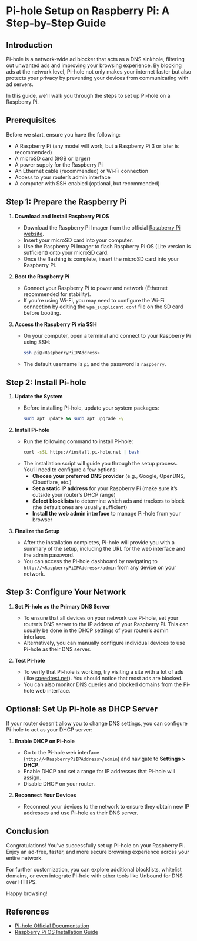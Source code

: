 # Pi-hole Setup on Raspberry Pi: A Step-by-Step Guide

## Introduction

Pi-hole is a network-wide ad blocker that acts as a DNS sinkhole, filtering out unwanted ads and improving your browsing experience. By blocking ads at the network level, Pi-hole not only makes your internet faster but also protects your privacy by preventing your devices from communicating with ad servers.

In this guide, we'll walk you through the steps to set up Pi-hole on a Raspberry Pi.

## Prerequisites

Before we start, ensure you have the following:

- A Raspberry Pi (any model will work, but a Raspberry Pi 3 or later is recommended)
- A microSD card (8GB or larger)
- A power supply for the Raspberry Pi
- An Ethernet cable (recommended) or Wi-Fi connection
- Access to your router’s admin interface
- A computer with SSH enabled (optional, but recommended)

## Step 1: Prepare the Raspberry Pi

1. **Download and Install Raspberry Pi OS**  
   - Download the Raspberry Pi Imager from the official [Raspberry Pi website](https://www.raspberrypi.org/software/).
   - Insert your microSD card into your computer.
   - Use the Raspberry Pi Imager to flash Raspberry Pi OS (Lite version is sufficient) onto your microSD card.
   - Once the flashing is complete, insert the microSD card into your Raspberry Pi.

2. **Boot the Raspberry Pi**  
   - Connect your Raspberry Pi to power and network (Ethernet recommended for stability).
   - If you're using Wi-Fi, you may need to configure the Wi-Fi connection by editing the `wpa_supplicant.conf` file on the SD card before booting.

3. **Access the Raspberry Pi via SSH**  
   - On your computer, open a terminal and connect to your Raspberry Pi using SSH:  
     ```bash
     ssh pi@<RaspberryPiIPAddress>
     ```
   - The default username is `pi` and the password is `raspberry`.

## Step 2: Install Pi-hole

1. **Update the System**  
   - Before installing Pi-hole, update your system packages:
     ```bash
     sudo apt update && sudo apt upgrade -y
     ```

2. **Install Pi-hole**  
   - Run the following command to install Pi-hole:
     ```bash
     curl -sSL https://install.pi-hole.net | bash
     ```
   - The installation script will guide you through the setup process. You’ll need to configure a few options:
     - **Choose your preferred DNS provider** (e.g., Google, OpenDNS, Cloudflare, etc.)
     - **Set a static IP address** for your Raspberry Pi (make sure it’s outside your router’s DHCP range)
     - **Select blocklists** to determine which ads and trackers to block (the default ones are usually sufficient)
     - **Install the web admin interface** to manage Pi-hole from your browser

3. **Finalize the Setup**  
   - After the installation completes, Pi-hole will provide you with a summary of the setup, including the URL for the web interface and the admin password.
   - You can access the Pi-hole dashboard by navigating to `http://<RaspberryPiIPAddress>/admin` from any device on your network.

## Step 3: Configure Your Network

1. **Set Pi-hole as the Primary DNS Server**  
   - To ensure that all devices on your network use Pi-hole, set your router’s DNS server to the IP address of your Raspberry Pi. This can usually be done in the DHCP settings of your router’s admin interface.
   - Alternatively, you can manually configure individual devices to use Pi-hole as their DNS server.

2. **Test Pi-hole**  
   - To verify that Pi-hole is working, try visiting a site with a lot of ads (like [speedtest.net](http://speedtest.net)). You should notice that most ads are blocked.
   - You can also monitor DNS queries and blocked domains from the Pi-hole web interface.

## Optional: Set Up Pi-hole as DHCP Server

If your router doesn't allow you to change DNS settings, you can configure Pi-hole to act as your DHCP server:

1. **Enable DHCP on Pi-hole**  
   - Go to the Pi-hole web interface (`http://<RaspberryPiIPAddress>/admin`) and navigate to **Settings > DHCP**.
   - Enable DHCP and set a range for IP addresses that Pi-hole will assign.
   - Disable DHCP on your router.

2. **Reconnect Your Devices**  
   - Reconnect your devices to the network to ensure they obtain new IP addresses and use Pi-hole as their DNS server.

## Conclusion

Congratulations! You've successfully set up Pi-hole on your Raspberry Pi. Enjoy an ad-free, faster, and more secure browsing experience across your entire network. 

For further customization, you can explore additional blocklists, whitelist domains, or even integrate Pi-hole with other tools like Unbound for DNS over HTTPS.

Happy browsing!

## References

- [Pi-hole Official Documentation](https://docs.pi-hole.net/)
- [Raspberry Pi OS Installation Guide](https://www.raspberrypi.org/documentation/installation/installing-images/)
